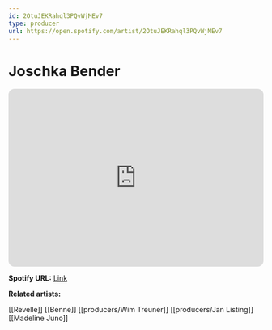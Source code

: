 ```yaml
---
id: 2OtuJEKRahql3PQvWjMEv7
type: producer
url: https://open.spotify.com/artist/2OtuJEKRahql3PQvWjMEv7
---
```

# Joschka Bender

<iframe style="border-radius:12px" src="https://open.spotify.com/embed/artist/2OtuJEKRahql3PQvWjMEv7" width="100%" height="352" frameBorder="0" allowfullscreen="" allow="autoplay; clipboard-write; encrypted-media; fullscreen; picture-in-picture" loading="lazy"></iframe>

**Spotify URL:** [Link](https://open.spotify.com/artist/2OtuJEKRahql3PQvWjMEv7)

**Related artists:**

[[Revelle]]
[[Benne]]
[[producers/Wim Treuner]]
[[producers/Jan Listing]]
[[Madeline Juno]]

